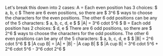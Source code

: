Let's break this down into 2 cases:
A = Each even position has 3 choices: $ a, b, c $
There are 6 even positions, so there are $ 3^6 $ ways to choose the characters for the even positions.
The other 6 odd positions can be any of the 5 characters: $ a, b, c, d, e $
$ |A| = 3^6 cdot 5^6 $
B = Each odd position has 2 choices: $ d, e $
There are 6 odd positions, so there are $ 2^6 $ ways to choose the characters for the odd positions.
The other 6 even positions can be any of the 5 characters: $ a, b, c, d, e $
$ |B| = 2^6 cdot 5^6 $
$ |A cup B| = |A| + |B| - |A cap B| $
$ |A cup B| = 3^6 cdot 5^6 + 2^6 cdot 5^6 - 3^6 cdot 2^6 $
